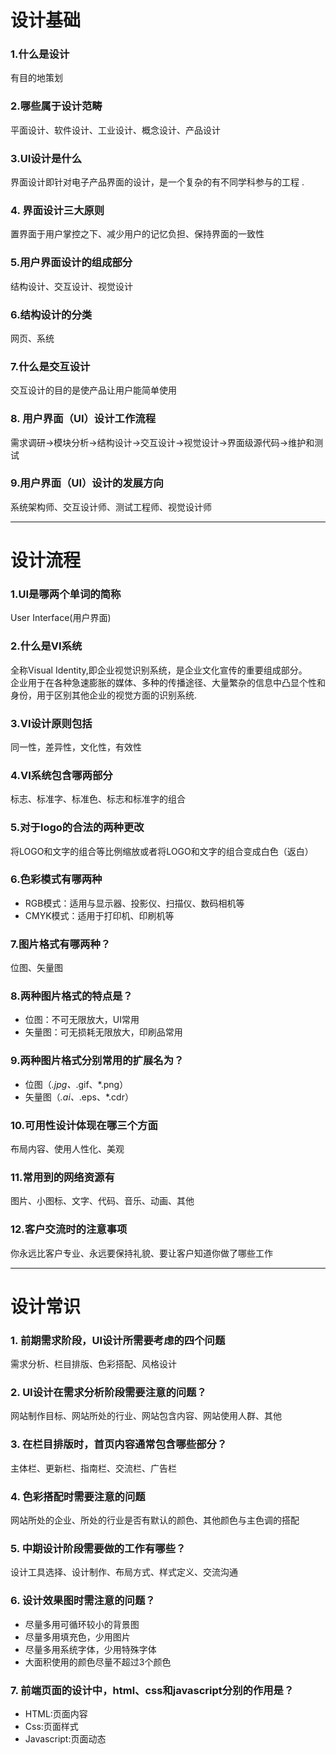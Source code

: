 # 设计基础  
### 1.什么是设计  
有目的地策划  
### 2.哪些属于设计范畴  
平面设计、软件设计、工业设计、概念设计、产品设计  
### 3.UI设计是什么  
界面设计即针对电子产品界面的设计，是一个复杂的有不同学科参与的工程  .
### 4. 界面设计三大原则  
置界面于用户掌控之下、减少用户的记忆负担、保持界面的一致性  
### 5.用户界面设计的组成部分  
结构设计、交互设计、视觉设计  
### 6.结构设计的分类  
网页、系统  
### 7.什么是交互设计  
交互设计的目的是使产品让用户能简单使用  
### 8. 用户界面（UI）设计工作流程  	
需求调研→模块分析→结构设计→交互设计→视觉设计→界面级源代码→维护和测试  
### 9.用户界面（UI）设计的发展方向  
系统架构师、交互设计师、测试工程师、视觉设计师  
***
# 设计流程
### 1.UI是哪两个单词的简称  
User Interface(用户界面)  
### 2.什么是VI系统  
全称Visual Identity,即企业视觉识别系统，是企业文化宣传的重要组成部分。  
企业用于在各种急速膨胀的媒体、多种的传播途径、大量繁杂的信息中凸显个性和身份，用于区别其他企业的视觉方面的识别系统.
### 3.VI设计原则包括  
同一性，差异性，文化性，有效性  
### 4.VI系统包含哪两部分  
标志、标准字、标准色、标志和标准字的组合  
### 5.对于logo的合法的两种更改  
将LOGO和文字的组合等比例缩放或者将LOGO和文字的组合变成白色（返白）  
### 6.色彩模式有哪两种  
* RGB模式：适用与显示器、投影仪、扫描仪、数码相机等  
* CMYK模式：适用于打印机、印刷机等  
### 7.图片格式有哪两种？  
位图、矢量图  
### 8.两种图片格式的特点是？  
- 位图：不可无限放大，UI常用  
- 矢量图：可无损耗无限放大，印刷品常用  
### 9.两种图片格式分别常用的扩展名为？  
- 位图（*.jpg、*.gif、*.png）  
- 矢量图（*.ai、*.eps、*.cdr）  
### 10.可用性设计体现在哪三个方面  
布局内容、使用人性化、美观  
### 11.常用到的网络资源有  
图片、小图标、文字、代码、音乐、动画、其他  
### 12.客户交流时的注意事项  
你永远比客户专业、永远要保持礼貌、要让客户知道你做了哪些工作  
***
# 设计常识
### 1.	前期需求阶段，UI设计所需要考虑的四个问题
需求分析、栏目排版、色彩搭配、风格设计
### 2.	UI设计在需求分析阶段需要注意的问题？
网站制作目标、网站所处的行业、网站包含内容、网站使用人群、其他
### 3.	在栏目排版时，首页内容通常包含哪些部分？
主体栏、更新栏、指南栏、交流栏、广告栏
### 4.	色彩搭配时需要注意的问题
网站所处的企业、所处的行业是否有默认的颜色、其他颜色与主色调的搭配
### 5.	中期设计阶段需要做的工作有哪些？
设计工具选择、设计制作、布局方式、样式定义、交流沟通
### 6.	设计效果图时需注意的问题？
+ 尽量多用可循环较小的背景图
+ 尽量多用填充色，少用图片
+ 尽量多用系统字体，少用特殊字体
+ 大面积使用的颜色尽量不超过3个颜色
### 7.	前端页面的设计中，html、css和javascript分别的作用是？
+ HTML:页面内容
+ Css:页面样式
+ Javascript:页面动态

